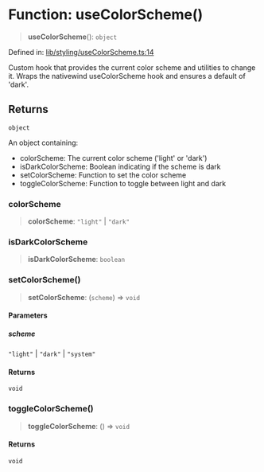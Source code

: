 # Function: useColorScheme()

> **useColorScheme**(): `object`

Defined in: [lib/styling/useColorScheme.ts:14](https://github.com/aldesgroup/goaldn/blob/850e22fffd19501920628173674ada43cba9a29a/lib/styling/useColorScheme.ts#L14)

Custom hook that provides the current color scheme and utilities to change it.
Wraps the nativewind useColorScheme hook and ensures a default of 'dark'.

## Returns

`object`

An object containing:
  - colorScheme: The current color scheme ('light' or 'dark')
  - isDarkColorScheme: Boolean indicating if the scheme is dark
  - setColorScheme: Function to set the color scheme
  - toggleColorScheme: Function to toggle between light and dark

### colorScheme

> **colorScheme**: `"light"` \| `"dark"`

### isDarkColorScheme

> **isDarkColorScheme**: `boolean`

### setColorScheme()

> **setColorScheme**: (`scheme`) => `void`

#### Parameters

##### scheme

`"light"` | `"dark"` | `"system"`

#### Returns

`void`

### toggleColorScheme()

> **toggleColorScheme**: () => `void`

#### Returns

`void`
